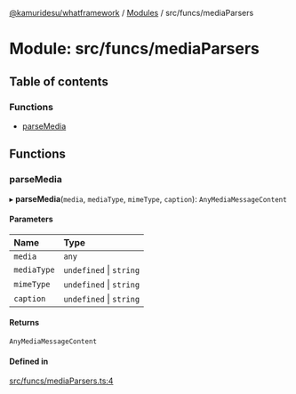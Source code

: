[@kamuridesu/whatframework](../README.md) / [Modules](../modules.md) / src/funcs/mediaParsers

# Module: src/funcs/mediaParsers

## Table of contents

### Functions

- [parseMedia](src_funcs_mediaParsers.md#parsemedia)

## Functions

### parseMedia

▸ **parseMedia**(`media`, `mediaType`, `mimeType`, `caption`): `AnyMediaMessageContent`

#### Parameters

| Name | Type |
| :------ | :------ |
| `media` | `any` |
| `mediaType` | `undefined` \| `string` |
| `mimeType` | `undefined` \| `string` |
| `caption` | `undefined` \| `string` |

#### Returns

`AnyMediaMessageContent`

#### Defined in

[src/funcs/mediaParsers.ts:4](https://github.com/kamuridesu/WhatFramework/blob/9b80f30/src/funcs/mediaParsers.ts#L4)
